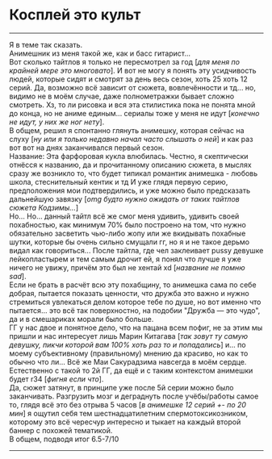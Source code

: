 # Косплей это культ
***
Я в теме так сказать.  
Анимешник из меня такой же, как и басс гитарист...  
Вот сколько тайтлов я только не пересмотрел за год [_для меня по крайней мере это многовато_]. И вот не могу я понять эту усидчивость людей, которые сидят и смотрят за день весь сезон, хоть 25 хоть 12 серий. Да, возможно всё зависит от сюжета, вовлечённости и тд... но, видимо не в моём случае, даже полнометражки бывает сложно смотреть. 
Хз, то ли рисовка и вся эта стилистика пока не понята мной до конца, но не аниме единым... сериалы тоже у меня не идут [_конечно не идут, у них же ног нету_].  
В общем, решил я спонтанно глянуть анимешку, которая сейчас на слуху [_ну или я только недавно начал часто слышать о ней_] и как раз вот вот на днях заканчивался первый сезон.  
Название: Эта фарфоровая кукла влюбилась.
Честно, я скептически отнёсся к названию, да и прочитанному описанию сюжета, в мыслях сразу же возникло то, что будет типикал романтик анимешка - любовь школа, стеснительный кентик и тд
И уже глядя первую серию, предположения мои подтвердились, и уже можно было предсказать дальнейшую завязку [_omg будто нужно ожидать от таких тайтлов сюжета Кодзимы..._]  
Но... Но... данный тайтл всё же смог меня удивить, удивить своей похабностью, как минимум 70% было построено на том, что нужно обязательно засветить чью-либо жопу или же вкидывать похабные шутки, которые бы очень сильно смущали гг, но я и не такое дерьмо видал как говориться... После тайтла, где чел заклеивает pussy девушке лейкопластырем и тем самым дрочит ей, я понял что лучше я уже ничего не увижу, причём это был не хентай xd [_название не помню sad_].  
Если не брать в расчёт всю эту похабщину, то анимешка сама по себе добрая, пытается показать ценности, что дружба это важно и нужно стремиться увлекаться делом которое тебе по душе, но вот именно что пытается... это всё так поверхностно, на подобии "Дружба — это чудо", да и в смешариках морали было больше.  
ГГ у нас двое и понятное дело, что на пацана всем пофиг, не за этим мы пришли и нас интересует лишь Марин Китагава [_так зовут ту самую девушку, пикчи которой вам 100% хоть раз то и попадались_] и... по моему субъективному (правильному) мнению да красиво, но как то обычно что ли... Всё же Маи Сакурадзима навсегда в моём сердце.
Естественно с такой то 2й ГГ, да ещё и с таким контекстом анимешки будет r34 [_фигня если что_].  
Да, сюжет затянут, в принципе уже после 5й серии можно было заканчивать. Разгрузить мозг и деграднуть после учёбы/работы самое то,
глядя всё это без отрыва 5  часов [_в анимешке 12 серий +- по 20 мин_] я ощутил себя тем шестнадцатилетним спермотоксикозником, которому это всё чересчур интересно и тыкает на каждый второй баннер с похожей тематикой.  
В общем, подводя итог 6.5-7/10
***